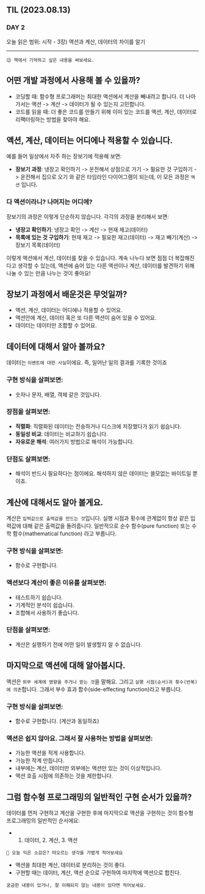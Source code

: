 ## TIL (2023.08.13)

### DAY 2

오늘 읽은 범위: 시작 - 3장) 액션과 계산, 데이터의 차이를 알기

---

```
😉 책에서 기억하고 싶은 내용을 써보세요.
```

## 어떤 개발 과정에서 사용해 볼 수 있을까?

- 코딩할 때: 함수형 프로그래머는 최대한 액션에서 계산을 빼내려고 합니다.
  더 나아가서는 액션 -> 계산 -> 데이터가 될 수 있는지 고민합니다.
- 코드를 읽을 때: 더 좋은 코드를 만들기 위해 이미 있는 코드를 액션, 계산, 데이터로 리팩터링하는 방법을 찾아야 해요.

## 액션, 계산, 데이터는 어디에나 적용할 수 있습니다.

예를 들어 일상에서 자주 하는 장보기에 적용해 보면:

- **장보기 과정**: 냉장고 확인하기 -> 운전해서 상점으로 가기 -> 필요한 것 구입하기 -> 운전해서 집으로 오기
  와 같은 타임라인 다이어그램이 되는데, 이 모든 과정은 `액션` 입니다.

### 다 액션이라니? 나머지는 어디에?

장보기의 과정은 이렇게 단순하지 않습니다. 각각의 과정을 분리해서 보면:

- **냉장고 확인하기**: 냉장고 확인 -> 계산 -> 현재 재고(데이터)
- **목록에 있는 것 구입하기**: 현재 재고 -> 필요한 재고(데이터) -> 재고 빼기(계산) -> 장보기 목록(데이터)

이렇게 액션에서 계산, 데이터를 찾을 수 있습니다.
계속 나누다 보면 점점 더 복잡해진다고 생각할 수 있는데, 액션에 숨어 있는 다른 액션이나 계산, 데이터를 발견하기 위해
나눌 수 있는 만큼 나누는 것이 좋아요!

## 장보기 과정에서 배운것은 무엇일까?

- 액션, 계산, 데이터는 어디에나 적용할 수 있어요.
- 액션안에 계산, 데이터 혹은 또 다른 액션이 숨어 있을 수 있어요.
- 데이터는 데이터만 조합할 수 있어요.

## 데이터에 대해서 알아 볼까요?

데이터는 `이벤트에 대한 사실`이에요. 즉, 일어난 일의 결과를 기록한 것이죠

### 구현 방식을 살펴보면:

- 숫자나 문자, 배열, 객체 같은 것입니다.

### 장점을 살펴보면:

- **직렬화**: 직렬화된 데이터는 전송하거나 디스크에 저장했다가 읽기 쉽습니다.
- **동일성 비교**: 데이터는 비교하기 쉽습니다.
- **자유로운 해석**: 여러가지 방법으로 해석이 가능합니다.

### 단점도 살펴보면:

- 해석이 반드시 필요하다는 점이에요. 해석하지 않은 데이터는 쓸모없는 바이트일 뿐이죠.

## 계산에 대해서도 알아 볼게요.

계산은 `입력값으로 출력값을 만드는 것`입니다. 실행 시점과 횟수에 관계없이 항상 같은 입력값에 대해 같은 출력값을 돌려줍니다.
일반적으로 순수 함수(pure function) 또는 수학 함수(mathematical function) 라고 부릅니다.

### 구현 방식을 살펴보면:

- 함수로 구현합니다.

### 액션보다 계산이 좋은 이유를 살펴보면:

- 테스트하기 쉽습니다.
- 기계적인 분석이 쉽습니다.
- 조합해서 사용하기 좋습니다.

### 단점을 살펴보면:

- 계산은 실행하기 전에 어떤 일이 발생할지 알 수 없습니다.

## 마지막으로 액션에 대해 알아봅시다.

액션은 `외부 세계에 영향을 주거나 받는 것`을 말해요.
그리고 `실행 시점(순서)과 횟수(반복)에 의존`합니다.
그래서 부수 효과 함수(side-effecting function)라고 부릅니다.

### 구현 방식을 살펴보면:

- 함수로 구현합니다. (계산과 동일하죠)

### 액션은 쉽지 않아요. 그래서 잘 사용하는 방법을 살펴보면:

- 가능한 액션을 적게 사용합니다.
- 가능한 작계 만듭니다.
- 내부에는 계산, 데이터만 외부에는 액션만 있는 것이 이상적입니다.
- 액션 호출 시점에 의존하는 것을 제한합니다.

## 그럼 함수형 프로그래밍의 일반적인 구현 순서가 있을까?

데이터를 먼저 구현하고 계산을 구현한 후에 마지막으로 액션을 구현하는 것이 함수형 프로그래밍의
일반적인 순서에요:

- 1. 데이터, 2. 계산, 3. 액션

```
🤔 오늘 익은 소감은? 떠오르는 생각을 가볍게 적어보세요
```

- 액션을 최대한 계산, 데이터로 분리하는 것이 좋다.
- 구현할 때는 데이터, 계산, 액션 순으로 구현하여 마지막에 액션으로 합친다.

```
궁금한 내용이 있거나, 잘 이해되지 않는 내용이 있다면 적어보세요.
```
